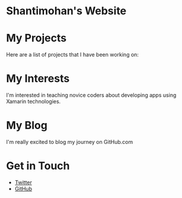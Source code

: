 # Shantimohan's Website

# My Projects
Here are a list of projects that I have been working on:

# My Interests
I'm interested in teaching novice coders about developing apps using Xamarin technologies.

# My Blog
I'm really excited to blog my journey on GitHub.com

# Get in Touch
<ul>
<li><a href="https://twitter.com/{{ site.twitter_username}}">Twitter</a></li>
<li><a href="https://github.com/{{ site.github_username}}">GitHub</a></li>
</ul>
